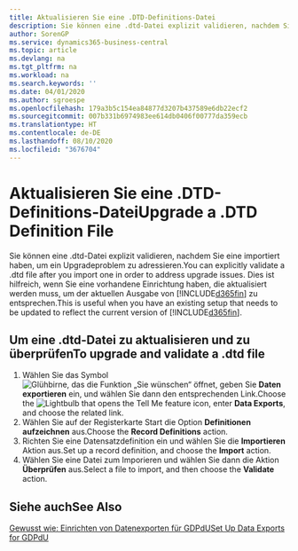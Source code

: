 ```yaml
---
title: Aktualisieren Sie eine .DTD-Definitions-Datei
description: Sie können eine .dtd-Datei explizit validieren, nachdem Sie eine importiert haben, um ein Upgradeproblem zu adressieren. Dies ist hilfreich, wenn Sie eine vorhandene Einrichtung haben, die aktualisiert werden muss, um der aktuellen Ausgabe von Business Central zu entsprechen.
author: SorenGP
ms.service: dynamics365-business-central
ms.topic: article
ms.devlang: na
ms.tgt_pltfrm: na
ms.workload: na
ms.search.keywords: ''
ms.date: 04/01/2020
ms.author: sgroespe
ms.openlocfilehash: 179a3b5c154ea84877d3207b437589e6db22ecf2
ms.sourcegitcommit: 007b331b6974983ee614db0406f00777da359ecb
ms.translationtype: HT
ms.contentlocale: de-DE
ms.lasthandoff: 08/10/2020
ms.locfileid: "3676704"
---
```

# <a name="upgrade-a-dtd-definition-file"></a><span data-ttu-id="7f8db-104">Aktualisieren Sie eine .DTD-Definitions-Datei</span><span class="sxs-lookup"><span data-stu-id="7f8db-104">Upgrade a .DTD Definition File</span></span>
<span data-ttu-id="7f8db-105">Sie können eine .dtd-Datei explizit validieren, nachdem Sie eine importiert haben, um ein Upgradeproblem zu adressieren.</span><span class="sxs-lookup"><span data-stu-id="7f8db-105">You can explicitly validate a .dtd file after you import one in order to address upgrade issues.</span></span> <span data-ttu-id="7f8db-106">Dies ist hilfreich, wenn Sie eine vorhandene Einrichtung haben, die aktualisiert werden muss, um der aktuellen Ausgabe von [!INCLUDE[d365fin](../../includes/d365fin_md.md)] zu entsprechen.</span><span class="sxs-lookup"><span data-stu-id="7f8db-106">This is useful when you have an existing setup that needs to be updated to reflect the current version of [!INCLUDE[d365fin](../../includes/d365fin_md.md)].</span></span>  

## <a name="to-upgrade-and-validate-a-dtd-file"></a><span data-ttu-id="7f8db-107">Um eine .dtd-Datei zu aktualisieren und zu überprüfen</span><span class="sxs-lookup"><span data-stu-id="7f8db-107">To upgrade and validate a .dtd file</span></span>  

1.  <span data-ttu-id="7f8db-108">Wählen Sie das Symbol ![Glühbirne, das die Funktion „Sie wünschen“ öffnet](../../media/ui-search/search_small.png "Sagen Sie mir, was Sie tun wollen"), geben Sie **Daten exportieren** ein, und wählen Sie dann den entsprechenden Link.</span><span class="sxs-lookup"><span data-stu-id="7f8db-108">Choose the ![Lightbulb that opens the Tell Me feature](../../media/ui-search/search_small.png "Tell me what you want to do") icon, enter **Data Exports**, and choose the related link.</span></span>  
2.  <span data-ttu-id="7f8db-109">Wählen Sie auf der Registerkarte Start die Option **Definitionen aufzeichnen** aus.</span><span class="sxs-lookup"><span data-stu-id="7f8db-109">Choose the **Record Definitions** action.</span></span>  
3.  <span data-ttu-id="7f8db-110">Richten Sie eine Datensatzdefinition ein und wählen Sie die **Importieren** Aktion aus.</span><span class="sxs-lookup"><span data-stu-id="7f8db-110">Set up a record definition, and choose the **Import** action.</span></span>  
4.  <span data-ttu-id="7f8db-111">Wählen Sie eine Datei zum Imporieren und wählen Sie dann die Aktion **Überprüfen** aus.</span><span class="sxs-lookup"><span data-stu-id="7f8db-111">Select a file to import, and then choose the **Validate** action.</span></span>  

## <a name="see-also"></a><span data-ttu-id="7f8db-112">Siehe auch</span><span class="sxs-lookup"><span data-stu-id="7f8db-112">See Also</span></span>  
 [<span data-ttu-id="7f8db-113">Gewusst wie: Einrichten von Datenexporten für GDPdU</span><span class="sxs-lookup"><span data-stu-id="7f8db-113">Set Up Data Exports for GDPdU</span></span>](how-to-set-up-data-exports-for-gdpdu.md)
